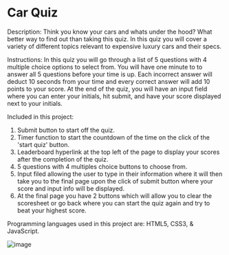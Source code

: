 # Car Quiz

Description: Think you know your cars and whats under the hood? What better way to find out than taking this quiz. In this quiz you will cover a variety of different topics relevant to expensive luxury cars and their specs.

Instructions: In this quiz you will go through a list of 5 questions with 4 multiple choice options to select from. You will have one minute to to answer all 5 questions before your time is up. Each incorrect answer will deduct 10 seconds from your time and every correct answer will add 10 points to your score. At the end of the quiz, you will have an input field where you can enter your initials, hit submit, and have your score displayed next to your initials.

Included in this project:

1. Submit button to start off the quiz.
2. Timer function to start the countdown of the time on the click of the 'start quiz' button.
3. Leaderboard hyperlink at the top left of the page to display your scores after the completion of the quiz.
4. 5 questions with 4 multiples choice buttons to choose from.
5. Input filed allowing the user to type in their information where it will then take you to the final page upon the click of submit button where your score and input info will be displayed.
6. At the final page you have 2 buttons which will allow you to clear the scoresheet or go back where you can start the quiz again and try to beat your highest score.

Programming languages used in this project are: HTML5, CSS3, & JavaScript.

![image](https://user-images.githubusercontent.com/71519918/98501160-0bf18500-2214-11eb-8d68-5400780c5b7b.png)

